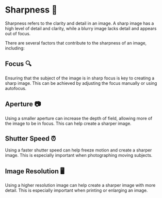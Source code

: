 # Sharpness 🔪
Sharpness refers to the clarity and detail in an image. A sharp image has a high level of detail and clarity, while a blurry image lacks detail and appears out of focus.

There are several factors that contribute to the sharpness of an image, including:

## Focus 🔍
Ensuring that the subject of the image is in sharp focus is key to creating a sharp image. This can be achieved by adjusting the focus manually or using autofocus.

## Aperture 📷
Using a smaller aperture can increase the depth of field, allowing more of the image to be in focus. This can help create a sharper image.

## Shutter Speed ⏰
Using a faster shutter speed can help freeze motion and create a sharper image. This is especially important when photographing moving subjects.

## Image Resolution 🖥️
Using a higher resolution image can help create a sharper image with more detail. This is especially important when printing or enlarging an image.

